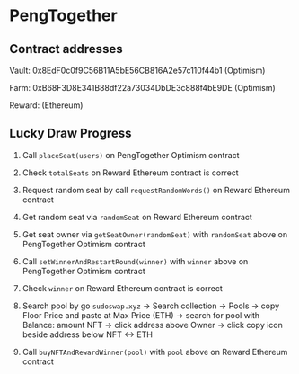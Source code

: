 # PengTogether

## Contract addresses

Vault: 0x8EdF0c0f9C56B11A5bE56CB816A2e57c110f44b1 (Optimism)

Farm: 0xB68F3D8E341B88df22a73034DbDE3c888f4bE9DE (Optimism)

Reward: (Ethereum)

## Lucky Draw Progress

1. Call `placeSeat(users)` on PengTogether Optimism contract

2. Check `totalSeats` on Reward Ethereum contract is correct

3. Request random seat by call `requestRandomWords()` on Reward Ethereum contract

4. Get random seat via `randomSeat` on Reward Ethereum contract

5. Get seat owner via `getSeatOwner(randomSeat)` with `randomSeat` above on PengTogether Optimism contract

6. Call `setWinnerAndRestartRound(winner)` with `winner` above on PengTogether Optimism contract

7. Check `winner` on Reward Ethereum contract is correct

8. Search pool by go `sudoswap.xyz` -> Search collection -> Pools -> copy Floor Price and paste at Max Price (ETH) -> search for pool with Balance: amount NFT -> click address above Owner -> click copy icon beside address below NFT <-> ETH

9. Call `buyNFTAndRewardWinner(pool)` with `pool` above on Reward Ethereum contract
